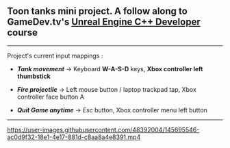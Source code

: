 ## Toon tanks mini project. A follow along to GameDev.tv's [Unreal Engine C++ Developer](https://www.udemy.com/course/unrealcourse/) course

<hr>

Project's current input mappings :
- ***Tank movement*** -> Keyboard **W-A-S-D** keys, **Xbox controller left thumbstick**

- ***Fire projectile*** -> Left mouse button / laptop trackpad tap, Xbox controller face button A

- ***Quit Game anytime*** -> *Esc* button, Xbox controller menu left button

<hr>

https://user-images.githubusercontent.com/48392004/145695546-ac0d9f32-18e1-4e17-881d-c8aa8a4e8391.mp4

